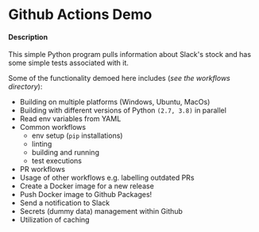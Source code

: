 # Github Actions Demo 


#### Description

This simple Python program pulls information about Slack's stock and has some simple tests associated with it. 

Some of the functionality demoed here includes (*see the workflows directory*): 

- Building on multiple platforms (Windows, Ubuntu, MacOs) 
- Building with different versions of Python `(2.7, 3.8)` in parallel
- Read env variables from YAML 
- Common workflows 
  - env setup (`pip` installations)
  - linting 
  - building and running 
  - test executions
- PR workflows
- Usage of other workflows e.g. labelling outdated PRs
- Create a Docker image for a new release 
- Push Docker image to Github Packages! 
- Send a notification to Slack
- Secrets (dummy data) management within Github 
- Utilization of caching

